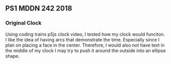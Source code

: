 ## PS1 MDDN 242 2018

### Original Clock

Using coding trains p5js clock video, I tested how my clock would funciton. I like the idea of having arcs that demonstrate the time. Especially since I plan on placing a face in the center. Therefore, I would also not have text in the middle of my clock I may try to push it around the outside into an ellipse shape.
